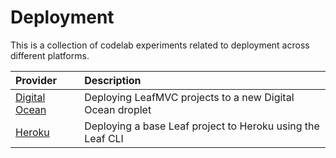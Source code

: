 # Deployment

This is a collection of codelab experiments related to deployment across different platforms.

| Provider                                                        | Description                                                        |
| :-------------------------------------------------------------- | :----------------------------------------------------------------- |
| [Digital Ocean](/codelabs/experiments/deployment/digitalocean/) | Deploying LeafMVC projects to a new Digital Ocean droplet          |
| [Heroku](/codelabs/experiments/deployment/heroku/)              | Deploying a base Leaf project to Heroku using the Leaf CLI         |
